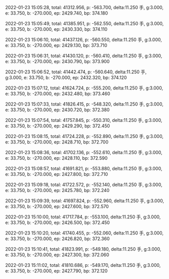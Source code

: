 2022-01-23 15:05:28, total: 41312.956, p: -563.700, delta:11.250 手, g:3.000, e: 33.750, b: -270.000, ep: 2429.740, bp: 374.180

2022-01-23 15:05:49, total: 41385.951, p: -562.550, delta:11.250 手, g:3.000, e: 33.750, b: -270.000, ep: 2430.330, bp: 374.110

2022-01-23 15:06:10, total: 41437.126, p: -560.550, delta:11.250 手, g:3.000, e: 33.750, b: -270.000, ep: 2429.130, bp: 373.710

2022-01-23 15:06:31, total: 41430.120, p: -560.410, delta:11.250 手, g:3.000, e: 33.750, b: -270.000, ep: 2430.790, bp: 373.900

2022-01-23 15:06:52, total: 41442.474, p: -560.640, delta:11.250 手, g:3.000, e: 33.750, b: -270.000, ep: 2432.320, bp: 374.120

2022-01-23 15:07:12, total: 41624.724, p: -555.200, delta:11.250 手, g:3.000, e: 33.750, b: -270.000, ep: 2432.480, bp: 373.460

2022-01-23 15:07:33, total: 41826.415, p: -548.320, delta:11.250 手, g:3.000, e: 33.750, b: -270.000, ep: 2430.720, bp: 372.380

2022-01-23 15:07:54, total: 41757.845, p: -550.310, delta:11.250 手, g:3.000, e: 33.750, b: -270.000, ep: 2429.290, bp: 372.450

2022-01-23 15:08:15, total: 41724.228, p: -552.890, delta:11.250 手, g:3.000, e: 33.750, b: -270.000, ep: 2428.710, bp: 372.700

2022-01-23 15:08:36, total: 41702.136, p: -552.610, delta:11.250 手, g:3.000, e: 33.750, b: -270.000, ep: 2428.110, bp: 372.590

2022-01-23 15:08:57, total: 41691.821, p: -553.880, delta:11.250 手, g:3.000, e: 33.750, b: -270.000, ep: 2427.800, bp: 372.710

2022-01-23 15:09:18, total: 41722.572, p: -552.140, delta:11.250 手, g:3.000, e: 33.750, b: -270.000, ep: 2425.780, bp: 372.240

2022-01-23 15:09:39, total: 41697.824, p: -552.960, delta:11.250 手, g:3.000, e: 33.750, b: -270.000, ep: 2427.600, bp: 372.570

2022-01-23 15:10:00, total: 41717.784, p: -553.100, delta:11.250 手, g:3.000, e: 33.750, b: -270.000, ep: 2426.500, bp: 372.450

2022-01-23 15:10:20, total: 41740.455, p: -552.060, delta:11.250 手, g:3.000, e: 33.750, b: -270.000, ep: 2426.820, bp: 372.360

2022-01-23 15:10:41, total: 41823.991, p: -549.180, delta:11.250 手, g:3.000, e: 33.750, b: -270.000, ep: 2427.300, bp: 372.060

2022-01-23 15:11:02, total: 41810.686, p: -549.170, delta:11.250 手, g:3.000, e: 33.750, b: -270.000, ep: 2427.790, bp: 372.120